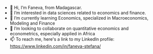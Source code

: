- 👋 Hi, I’m Faneva, from Madagascar.
- 👀 I’m interested in data sciences related to economics and finance.
- 🌱 I’m currently learning Economics, specialized in Macroeconomics, Modeling and Finance
- 💞️ I’m looking to collaborate on quantitative economics and econometrics, especially applied in Africa
- 📫 To reach me, here's a link to my LinkedIn profile: https://www.linkedin.com/in/faneva-stefana/

<!---
freziky/freziky is a ✨ special ✨ repository because its `README.md` (this file) appears on your GitHub profile.
You can click the Preview link to take a look at your changes.
--->
